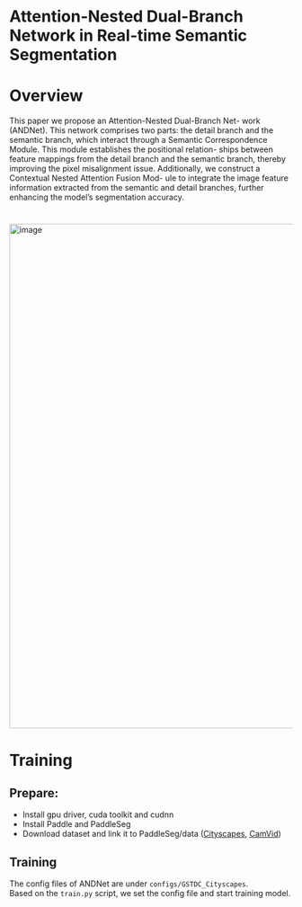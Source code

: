 # Attention-Nested Dual-Branch Network in Real-time Semantic Segmentation
# Overview
This paper we propose an Attention-Nested Dual-Branch Net- work (ANDNet). This network comprises two parts: the detail branch and the semantic branch, which interact through a Semantic Correspondence Module. This module establishes the positional relation- ships between feature mappings from the detail branch and the semantic branch, thereby improving the pixel misalignment issue. Additionally, we construct a Contextual Nested Attention Fusion Mod- ule to integrate the 
image feature information extracted from the semantic and detail branches, further enhancing the model’s segmentation accuracy.
# 
<img width="898" alt="image" src="https://github.com/user-attachments/assets/12c16881-b2ff-4b0a-abf0-b1e87bbcc4ff" />

# Training
## Prepare:
- Install gpu driver, cuda toolkit and cudnn
- Install Paddle and PaddleSeg 
- Download dataset and link it to PaddleSeg/data ([Cityscapes](https://paddleseg.bj.bcebos.com/dataset/cityscapes.tar), [CamVid](https://paddleseg.bj.bcebos.com/dataset/camvid.tar))
## Training
The config files of ANDNet are under `configs/GSTDC_Cityscapes`.  
Based on the `train.py` script, we set the config file and start training model.
